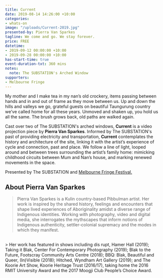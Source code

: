 ```yaml
---
title: Current
date: 2019-08-14 14:26:00 +10:00
categories:
- whats-on
image: "/uploads/Current-2019.jpg"
presented-by: Pierra Van Sparkes
tagline: We come and go. We stay forever.
price: FREE
datetime:
- 2019-09-12 00:00:00 +10:00
- 2019-09-28 00:00:00 +10:00
has-start-time: true
event-duration-txt: 360 mins
notes:
  note: The SUBSTATION's Arched Window
supporters:
- Melbourne Fringe
---
```


My mother and I make tea in my nan’s old crockery, items passing between hands and in and out of frame as they move between us. Up and down the hills and valleys we go, grateful guests on beautiful Taungurung country we’ve called home for all these years. Unmoved and shaken up, you hold us all the same. The brush grows back, old paths are walked again.

Cast over two of The SUBSTATION's arched windows, **Current** is a video projection piece by **Pierra Van Sparkes**. Informed by The SUBSTATION's past of providing electricity and transportation, **Current** contemplates the history and architecture of the site, linking it with the artist’s experience of cycle and connection, past and place. We follow a line of light, looped around and between trees surrounding the artist’s family home: mimicking childhood circuits between Mum and Nan’s house, and marking renewed movements in the space.

Presented by The SUBSTATION and [Melbourne Fringe Festival.](https://melbournefringe.com.au/event/current/)

## About Pierra Van Sparkes 

 
> Pierra Van Sparkes is a Kulin country-based Pibbulman artist. Her work is inspired by the shared history, feelings and encounters that shape lived experiences of Aboriginality amidst a diverse range of Indigenous identities. Working with photography, video and digital media, she interrogates the mythscapes that inform notions of Indigenous authenticity, settler-colonial supremacy and the modes in which they manifest.
<br>
> Her work has featured in shows including dis rupt, Hamer Hall (2019); Taking it Blak, Center For Contemporary Photography (2019); Blak to the Future, Footscray Community Arts Centre (2018); BBQ: Blak, Beautiful and Queer, (In)Visible (2018); Hitched, Wyndham Art Gallery (2019); and The Koorie Art Show, Koorie Heritage Trust (2016/17), taking home the 2016 RMIT University Award and the 2017 Moogji Club People’s Choice Award.

 